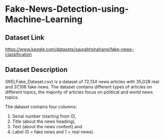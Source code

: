 # Fake-News-Detection-using-Machine-Learning

## Dataset Link

https://www.kaggle.com/datasets/saurabhshahane/fake-news-classification

## Dataset Description

(WELFake_Dataset.csv) is a dataset of 72,134 news articles with 35,028 real and 37,106 fake news. The dataset contains different types of articles on different topics, the majority of articles focus on political and world news topics. 

The dataset contains four columns:
1. Serial number (starting from 0), 
2. Title (about the news heading), 
3. Text (about the news content) and 
4. Label (0 = fake news and 1 = real news).

